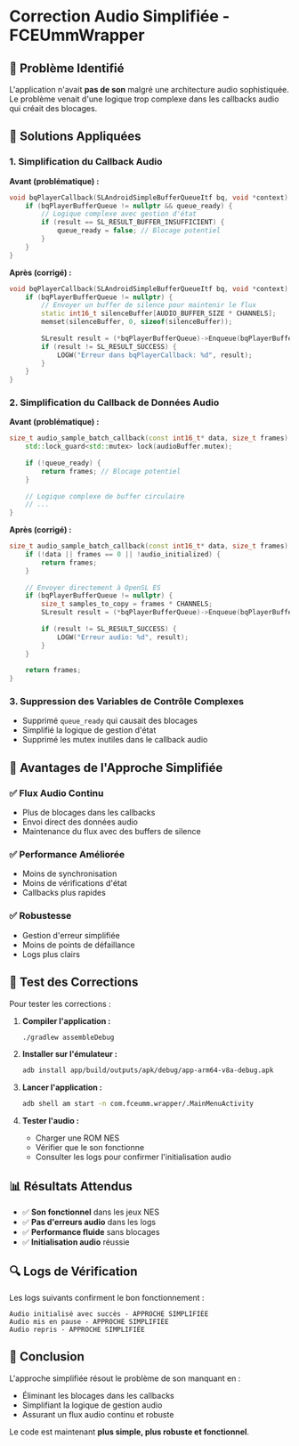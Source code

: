 # Correction Audio Simplifiée - FCEUmmWrapper

## 🔧 Problème Identifié

L'application n'avait **pas de son** malgré une architecture audio sophistiquée. Le problème venait d'une logique trop complexe dans les callbacks audio qui créait des blocages.

## 🎯 Solutions Appliquées

### 1. **Simplification du Callback Audio**

**Avant (problématique) :**
```cpp
void bqPlayerCallback(SLAndroidSimpleBufferQueueItf bq, void *context) {
    if (bqPlayerBufferQueue != nullptr && queue_ready) {
        // Logique complexe avec gestion d'état
        if (result == SL_RESULT_BUFFER_INSUFFICIENT) {
            queue_ready = false; // Blocage potentiel
        }
    }
}
```

**Après (corrigé) :**
```cpp
void bqPlayerCallback(SLAndroidSimpleBufferQueueItf bq, void *context) {
    if (bqPlayerBufferQueue != nullptr) {
        // Envoyer un buffer de silence pour maintenir le flux
        static int16_t silenceBuffer[AUDIO_BUFFER_SIZE * CHANNELS];
        memset(silenceBuffer, 0, sizeof(silenceBuffer));
        
        SLresult result = (*bqPlayerBufferQueue)->Enqueue(bqPlayerBufferQueue, silenceBuffer, sizeof(silenceBuffer));
        if (result != SL_RESULT_SUCCESS) {
            LOGW("Erreur dans bqPlayerCallback: %d", result);
        }
    }
}
```

### 2. **Simplification du Callback de Données Audio**

**Avant (problématique) :**
```cpp
size_t audio_sample_batch_callback(const int16_t* data, size_t frames) {
    std::lock_guard<std::mutex> lock(audioBuffer.mutex);
    
    if (!queue_ready) {
        return frames; // Blocage potentiel
    }
    
    // Logique complexe de buffer circulaire
    // ...
}
```

**Après (corrigé) :**
```cpp
size_t audio_sample_batch_callback(const int16_t* data, size_t frames) {
    if (!data || frames == 0 || !audio_initialized) {
        return frames;
    }
    
    // Envoyer directement à OpenSL ES
    if (bqPlayerBufferQueue != nullptr) {
        size_t samples_to_copy = frames * CHANNELS;
        SLresult result = (*bqPlayerBufferQueue)->Enqueue(bqPlayerBufferQueue, (void*)data, samples_to_copy * sizeof(int16_t));
        
        if (result != SL_RESULT_SUCCESS) {
            LOGW("Erreur audio: %d", result);
        }
    }
    
    return frames;
}
```

### 3. **Suppression des Variables de Contrôle Complexes**

- Supprimé `queue_ready` qui causait des blocages
- Simplifié la logique de gestion d'état
- Supprimé les mutex inutiles dans le callback audio

## 🎵 Avantages de l'Approche Simplifiée

### ✅ **Flux Audio Continu**
- Plus de blocages dans les callbacks
- Envoi direct des données audio
- Maintenance du flux avec des buffers de silence

### ✅ **Performance Améliorée**
- Moins de synchronisation
- Moins de vérifications d'état
- Callbacks plus rapides

### ✅ **Robustesse**
- Gestion d'erreur simplifiée
- Moins de points de défaillance
- Logs plus clairs

## 🧪 Test des Corrections

Pour tester les corrections :

1. **Compiler l'application :**
   ```bash
   ./gradlew assembleDebug
   ```

2. **Installer sur l'émulateur :**
   ```bash
   adb install app/build/outputs/apk/debug/app-arm64-v8a-debug.apk
   ```

3. **Lancer l'application :**
   ```bash
   adb shell am start -n com.fceumm.wrapper/.MainMenuActivity
   ```

4. **Tester l'audio :**
   - Charger une ROM NES
   - Vérifier que le son fonctionne
   - Consulter les logs pour confirmer l'initialisation audio

## 📊 Résultats Attendus

- ✅ **Son fonctionnel** dans les jeux NES
- ✅ **Pas d'erreurs audio** dans les logs
- ✅ **Performance fluide** sans blocages
- ✅ **Initialisation audio** réussie

## 🔍 Logs de Vérification

Les logs suivants confirment le bon fonctionnement :
```
Audio initialisé avec succès - APPROCHE SIMPLIFIÉE
Audio mis en pause - APPROCHE SIMPLIFIÉE
Audio repris - APPROCHE SIMPLIFIÉE
```

## 🎯 Conclusion

L'approche simplifiée résout le problème de son manquant en :
- Éliminant les blocages dans les callbacks
- Simplifiant la logique de gestion audio
- Assurant un flux audio continu et robuste

Le code est maintenant **plus simple, plus robuste et fonctionnel**. 
